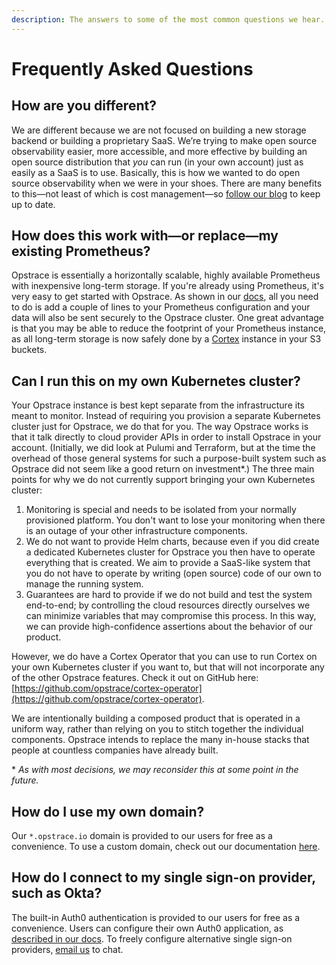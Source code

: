 ```yaml
---
description: The answers to some of the most common questions we hear.
---
```


# Frequently Asked Questions

## How are you different?

We are different because we are not focused on building a new storage backend or building a proprietary SaaS.
We’re trying to make open source observability easier, more accessible, and more effective by building an open source distribution that _you_ can run (in your own account) just as easily as a SaaS is to use.
Basically, this is how we wanted to do open source observability when we were in your shoes.
There are many benefits to this—not least of which is cost management—so [follow our blog](https://go.opstrace.com/blog) to keep up to date.

## How does this work with—or replace—my existing Prometheus?

Opstrace is essentially a horizontally scalable, highly available Prometheus with inexpensive long-term storage.
If you're already using Prometheus, it's very easy to get started with Opstrace.
As shown in our [docs](../guides/user/sending-metrics-with-prometheus.md#remote_write-configuration-block-the-basics), all you need to do is add a couple of lines to your Prometheus configuration and your data will also be sent securely to the Opstrace cluster.
One great advantage is that you may be able to reduce the footprint of your Prometheus instance, as all long-term storage is now safely done by a [Cortex](https://github.com/cortexproject/cortex) instance in your S3 buckets.

## Can I run this on my own Kubernetes cluster?

Your Opstrace instance is best kept separate from the infrastructure its meant to monitor.
Instead of requiring you provision a separate Kubernetes cluster just for Opstrace, we do that for you.
The way Opstrace works is that it talk directly to cloud provider APIs in order to install Opstrace in your account.
(Initially, we did look at Pulumi and Terraform, but at the time the overhead of those general systems for such a purpose-built system such as Opstrace did not seem like a good return on investment\*.)
The three main points for why we do not currently support bringing your own Kubernetes cluster:

1. Monitoring is special and needs to be isolated from your normally provisioned platform. You don't want to lose your monitoring when there is an outage of your other infrastructure components.
2. We do not want to provide Helm charts, because even if you did create a dedicated Kubernetes cluster for Opstrace you then have to operate everything that is created.  We aim to provide a SaaS-like system that you do not have to operate by writing (open source) code of our own to manage the running system.
3. Guarantees are hard to provide if we do not build and test the system end-to-end; by controlling the cloud resources directly ourselves we can minimize variables that may compromise this process.  In this way, we can provide high-confidence assertions about the behavior of our product.

However, we do have a Cortex Operator that you can use to run Cortex on your own Kubernetes cluster if you want to, but that will not incorporate any of the other Opstrace features.
Check it out on GitHub here: [https://github.com/opstrace/cortex-operator](https://github.com/opstrace/cortex-operator).

We are intentionally building a composed product that is operated in a uniform way, rather than relying on you to stitch together the individual components.
Opstrace intends to replace the many in-house stacks that people at countless companies have already built.

\* *As with most decisions, we may reconsider this at some point in the future.*

## How do I use my own domain?

Our `*.opstrace.io` domain is provided to our users for free as a convenience.
To use a custom domain, check out our documentation [here](https://opstrace.com/docs/references/configuration#custom_dns_name).

## How do I connect to my single sign-on provider, such as Okta?

The built-in Auth0 authentication is provided to our users for free as a convenience.
Users can configure their own Auth0 application, as [described in our docs](https://opstrace.com/docs/references/configuration#custom_auth0_client_id).
To freely configure alternative single sign-on providers, [email us](mailto:hello@opstrace.com) to chat.
